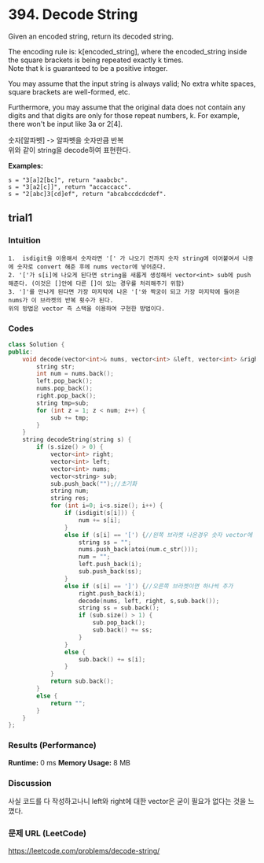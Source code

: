 # 394. Decode String
Given an encoded string, return its decoded string.  

The encoding rule is: k[encoded_string], where the encoded_string inside the square brackets is being repeated exactly k times.  
Note that k is guaranteed to be a positive integer.  

You may assume that the input string is always valid; No extra white spaces, square brackets are well-formed, etc.  

Furthermore, you may assume that the original data does not contain any digits and that digits are only for those repeat numbers, k. For example, there won't be input like 3a or 2[4].  

숫자[알파벳] -> 알파벳을 숫자만큼 반복  
위와 같이 string을 decode하여 표현한다.   

**Examples:** 
```
s = "3[a]2[bc]", return "aaabcbc".  
s = "3[a2[c]]", return "accaccacc".  
s = "2[abc]3[cd]ef", return "abcabccdcdcdef".  
```

## trial1
### Intuition
```
1.  isdigit을 이용해서 숫자라면 '[' 가 나오기 전까지 숫자 string에 이어붙여서 나중에 숫자로 convert 해준 후에 nums vector에 넣어준다.  
2. '['가 s[i]에 나오게 된다면 string을 새롭게 생성해서 vector<int> sub에 push 해준다. (이것은 []안에 다른 []이 있는 경우를 처리해주기 위함)  
3. ']'를 만나게 된다면 가장 마지막에 나온 '['와 짝궁이 되고 가장 마지막에 들어온 nums가 이 브라켓의 반복 횟수가 된다.  
위의 방법은 vector 즉 스택을 이용하여 구현한 방법이다.
```
### Codes  
```cpp
class Solution {
public:
	void decode(vector<int>& nums, vector<int> &left, vector<int> &right,string s,string &sub) {
		string str;
		int num = nums.back();
		left.pop_back();
		nums.pop_back();
		right.pop_back();
		string tmp=sub;
		for (int z = 1; z < num; z++) {
			sub += tmp;
		}	
	}
	string decodeString(string s) {
		if (s.size() > 0) {
			vector<int> right;
			vector<int> left;
			vector<int> nums;
			vector<string> sub;
			sub.push_back("");//초기화
			string num;
			string res;
			for (int i=0; i<s.size(); i++) {
				if (isdigit(s[i])) {
					num += s[i];
				}
				else if (s[i] == '[') {//왼쪽 브라켓 나온경우 숫자 vector에 집어넣고 브라켓 집어넣고
					string ss = "";
					nums.push_back(atoi(num.c_str()));
					num = "";
					left.push_back(i);
					sub.push_back(ss);
				}
				else if (s[i] == ']') {//오른쪽 브라켓이면 하나씩 추가
					right.push_back(i);
					decode(nums, left, right, s,sub.back());
					string ss = sub.back();
					if (sub.size() > 1) {
						sub.pop_back();
						sub.back() += ss;
					}
				}
				else {
					sub.back() += s[i];
				}
			}
			return sub.back();
		}
		else {
			return "";
		}
	}
};
```

### Results (Performance)  
**Runtime:** 0 ms
**Memory Usage:** 8 MB

### Discussion
사실 코드를 다 작성하고나니 left와 right에 대한 vector은 굳이 필요가 없다는 것을 느꼈다.


### 문제 URL (LeetCode)  
https://leetcode.com/problems/decode-string/ 
